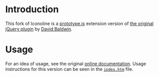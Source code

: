 # Introduction

This fork of Iconoline is a [prototype.js](http://www.prototypejs.org/) extension version of [the original jQuery plugin](http://github.com/bilson/iconoline/tree/master) by [David Baldwin](http://github.com/bilson/blog).

# Usage

For an idea of usage, see the original [online documentation](http://www.baldwindev.com/iconoline/).  Usage instructions for this version can be seen in the [`index.htm`](http://github.com/timblair/iconoline/tree/master/index.htm) file.
